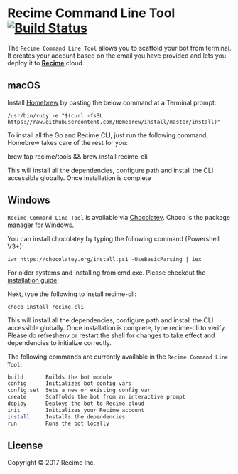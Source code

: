# Recime Command Line Tool  [![Build Status](https://travis-ci.org/Recime/recime-cli.svg?branch=master)](https://travis-ci.org/Recime/recime-cli)

The `Recime Command Line Tool` allows you to scaffold your bot from terminal. It creates your account based on the email you have provided and lets you deploy it to **[Recime](https://recime.ai)** cloud.

## macOS

Install [Homebrew](http://brew.sh/)  by pasting the below command at a Terminal prompt:


    /usr/bin/ruby -e "$(curl -fsSL https://raw.githubusercontent.com/Homebrew/install/master/install)"


To install all the Go and Recime CLI, just run the following command, Homebrew takes care of the rest for you:

  brew tap recime/tools && brew install recime-cli


This will install all the dependencies, configure path and install the CLI accessible globally. Once installation is complete


## Windows

`Recime Command Line Tool` is available via [Chocolatey](https://chocolatey.org/). Choco is the package manager for Windows.


You can install chocolatey by typing the following command (Powershell V3+):

    iwr https://chocolatey.org/install.ps1 -UseBasicParsing | iex

For older systems and installing from cmd.exe. Please checkout the [installation guide](https://chocolatey.org/install):

Next, type the following to install recime-cli:

    choco install recime-cli

This will install all the dependencies, configure path and install the CLI accessible globally. Once installation is complete, type recime-cli to verify. Please do refreshenv or restart the shell for changes to take effect and dependencies to initialize correctly.


The following commands are currently available in the `Recime Command Line Tool`:

```bash
build       Builds the bot module
config      Initializes bot config vars
config:set  Sets a new or existing config var
create      Scaffolds the bot from an interactive prompt
deploy      Deploys the bot to Recime cloud
init        Initializes your Recime account
install     Installs the dependencies
run         Runs the bot locally
```

## License

Copyright © 2017 Recime Inc.
